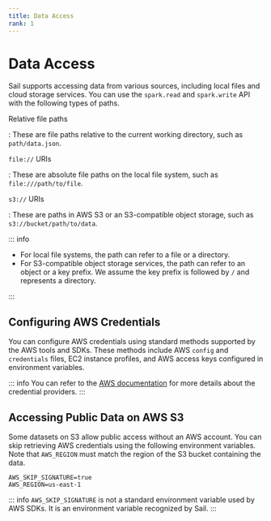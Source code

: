 ```yaml
---
title: Data Access
rank: 1
---
```


# Data Access

Sail supports accessing data from various sources, including local files and cloud storage services.
You can use the `spark.read` and `spark.write` API with the following types of paths.

Relative file paths

: These are file paths relative to the current working directory, such as `path/data.json`.

`file://` URIs

: These are absolute file paths on the local file system, such as `file:///path/to/file`.

`s3://` URIs

: These are paths in AWS S3 or an S3-compatible object storage, such as `s3://bucket/path/to/data`.

::: info

- For local file systems, the path can refer to a file or a directory.
- For S3-compatible object storage services, the path can refer to an object or a key prefix.
  We assume the key prefix is followed by `/` and represents a directory.

:::

## Configuring AWS Credentials

You can configure AWS credentials using standard methods supported by the AWS tools and SDKs.
These methods include AWS `config` and `credentials` files,
EC2 instance profiles, and AWS access keys configured in environment variables.

::: info
You can refer to the [AWS documentation](https://docs.aws.amazon.com/sdkref/latest/guide/standardized-credentials.html)
for more details about the credential providers.
:::

## Accessing Public Data on AWS S3

Some datasets on S3 allow public access without an AWS account.
You can skip retrieving AWS credentials using the following environment variables.
Note that `AWS_REGION` must match the region of the S3 bucket containing the data.

```text
AWS_SKIP_SIGNATURE=true
AWS_REGION=us-east-1
```

::: info
`AWS_SKIP_SIGNATURE` is not a standard environment variable used by AWS SDKs.
It is an environment variable recognized by Sail.
:::
